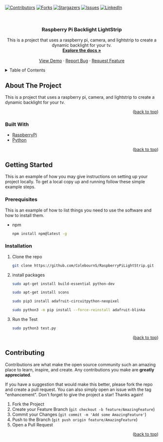 <div id="top"></div>
<!--
*** Thanks for checking out the Best-README-Template. If you have a suggestion
*** that would make this better, please fork the repo and create a pull request
*** or simply open an issue with the tag "enhancement".
*** Don't forget to give the project a star!
*** Thanks again! Now go create something AMAZING! :D
-->

<!-- PROJECT SHIELDS -->
<!--
*** I'm using markdown "reference style" links for readability.
*** Reference links are enclosed in brackets [ ] instead of parentheses ( ).
*** See the bottom of this document for the declaration of the reference variables
*** for contributors-url, forks-url, etc. This is an optional, concise syntax you may use.
*** https://www.markdownguide.org/basic-syntax/#reference-style-links
-->

[![Contributors][contributors-shield]][contributors-url]
[![Forks][forks-shield]][forks-url]
[![Stargazers][stars-shield]][stars-url]
[![Issues][issues-shield]][issues-url]
[![LinkedIn][linkedin-shield]][linkedin-url]

<br />
<h3 align="center">Raspberry Pi Backlight LightStrip</h3>

  <p align="center">
   This is a project that uses a raspberry pi, camera, and lightstrip to create a dynamic backlight for your tv.
    <br />
    <a href="https://github.com/ColebournS/RaspberryPiLightStrip"><strong>Explore the docs »</strong></a>
    <br />
    <br />
    <a href="https://github.com/ColebournS/RaspberryPiLightStrip">View Demo</a>
    ·
    <a href="https://github.com/ColebournS/RaspberryPiLightStrip/issues">Report Bug</a>
    ·
    <a href="https://github.com/ColebournS/RaspberryPiLightStrip/issues">Request Feature</a>
  </p>
</div>

<!-- TABLE OF CONTENTS -->
<details>
  <summary>Table of Contents</summary>
  <ol>
    <li>
      <a href="#about-the-project">About The Project</a>
      <ul>
        <li><a href="#built-with">Built With</a></li>
      </ul>
    </li>
    <li>
      <a href="#getting-started">Getting Started</a>
      <ul>
        <li><a href="#prerequisites">Prerequisites</a></li>
        <li><a href="#installation">Installation</a></li>
      </ul>
    </li>
    <li><a href="#contributing">Contributing</a></li>
  </ol>
</details>

<!-- ABOUT THE PROJECT -->

## About The Project

This is a project that uses a raspberry pi, camera, and lightstrip to create a dynamic backlight for your tv.

<p align="right">(<a href="#top">back to top</a>)</p>

### Built With

- [RaspberryPi](https://www.raspberrypi.org/)
- [Python](https://www.python.org/)

<p align="right">(<a href="#top">back to top</a>)</p>

<!-- GETTING STARTED -->

## Getting Started

This is an example of how you may give instructions on setting up your project locally.
To get a local copy up and running follow these simple example steps.

### Prerequisites

This is an example of how to list things you need to use the software and how to install them.

- npm
  ```sh
  npm install npm@latest -g
  ```

### Installation

1. Clone the repo
   ```sh
   git clone https://github.com/ColebournS/RaspberryPiLightStrip.git
   ```
2. install packages
   ```sh
   sudo apt-get install build-essential python-dev
   ```
   ```sh
   sudo apt-get install scons
   ```
   ```sh
   sudo pip3 install adafruit-circuitpython-neopixel
   ```
    ```sh
   sudo python3 -m pip install --force-reinstall adafruit-blinka
   ```
3. Run the Test
   ```sh
   sudo python3 test.py
   ```

  

<p align="right">(<a href="#top">back to top</a>)</p>

<!-- CONTRIBUTING -->

## Contributing

Contributions are what make the open source community such an amazing place to learn, inspire, and create. Any contributions you make are **greatly appreciated**.

If you have a suggestion that would make this better, please fork the repo and create a pull request. You can also simply open an issue with the tag "enhancement".
Don't forget to give the project a star! Thanks again!

1. Fork the Project
2. Create your Feature Branch (`git checkout -b feature/AmazingFeature`)
3. Commit your Changes (`git commit -m 'Add some AmazingFeature'`)
4. Push to the Branch (`git push origin feature/AmazingFeature`)
5. Open a Pull Request

<p align="right">(<a href="#top">back to top</a>)</p>

<!-- MARKDOWN LINKS & IMAGES -->
<!-- https://www.markdownguide.org/basic-syntax/#reference-style-links -->

[contributors-shield]: https://img.shields.io/github/contributors/ColebournS/RaspberryPiLightStrip.svg?style=for-the-badge
[contributors-url]: https://github.com/ColebournS/RaspberryPiLightStrip/graphs/contributors
[forks-shield]: https://img.shields.io/github/forks/ColebournS/RaspberryPiLightStrip.svg?style=for-the-badge
[forks-url]: https://github.com/ColebournS/RaspberryPiLightStrip/network/members
[stars-shield]: https://img.shields.io/github/stars/ColebournS/RaspberryPiLightStrip.svg?style=for-the-badge
[stars-url]: https://github.com/ColebournS/RaspberryPiLightStrip/stargazers
[issues-shield]: https://img.shields.io/github/issues/ColebournS/RaspberryPiLightStrip.svg?style=for-the-badge
[issues-url]: https://github.com/ColebournS/RaspberryPiLightStrip/issues
[license-shield]: https://img.shields.io/github/license/ColebournS/RaspberryPiLightStrip.svg?style=for-the-badge
[license-url]: https://github.com/ColebournS/RaspberryPiLightStrip/blob/master/LICENSE.txt
[linkedin-shield]: https://img.shields.io/badge/-LinkedIn-black.svg?style=for-the-badge&logo=linkedin&colorB=555
[linkedin-url]: https://linkedin.com/in/sam-colebourn
[product-screenshot]: images/screenshot.png
